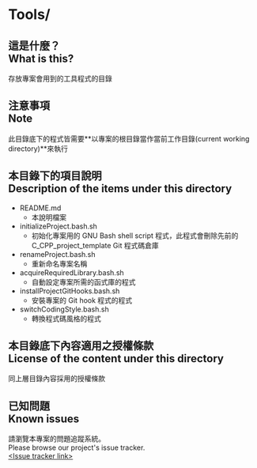 # Tools/
## 這是什麼？<br />What is this?
存放專案會用到的工具程式的目錄

## 注意事項<br />Note
此目錄底下的程式皆需要**以專案的根目錄當作當前工作目錄(current working directory)**來執行

## 本目錄下的項目說明<br />Description of the items under this directory
* README.md
	* 本說明檔案
* initializeProject.bash.sh
	* 初始化專案用的 GNU Bash shell script 程式，此程式會刪除先前的 C_CPP_project_template Git 程式碼倉庫
* renameProject.bash.sh
	* 重新命名專案名稱
* acquireRequiredLibrary.bash.sh
	* 自動設定專案所需的函式庫的程式
* installProjectGitHooks.bash.sh
	* 安裝專案的 Git hook 程式的程式
* switchCodingStyle.bash.sh
	* 轉換程式碼風格的程式
	
## 本目錄底下內容適用之授權條款<br />License of the content under this directory
同上層目錄內容採用的授權條款

## 已知問題<br />Known issues
請瀏覽本專案的問題追蹤系統。  
Please browse our project's issue tracker.  
[&lt;Issue tracker link&gt;](about:blank)